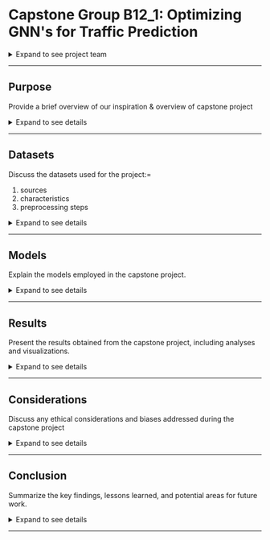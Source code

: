 
# Capstone Group B12_1: Optimizing GNN's for Traffic Prediction

<details>
  <summary>Expand to see project team</summary>
  
    <br>- Sheena Patel <\br>
    <br>- Ricky Miura <\br>
    <br>- Gita Anand <\br>
    
</details>

---

## Purpose

Provide a brief overview of our inspiration & overview of capstone project

  <details>
    <summary>Expand to see details</summary>
  
      Your abstract content goes here.
  
  </details>

---

## Datasets

Discuss the datasets used for the project:=
1.  sources
2.  characteristics
3.  preprocessing steps

<details>
  <summary>Expand to see details</summary>

    - Data Collection from Caltrans PeMS
      - Describe the data collection process
    - Data Preprocessing: Traffic Data into Traffic Graphs
      - Describe the data collection process
        - Nodes
          - Baseline
          - Complex
        - Edges
          - Baseline
          - Complex
    - Dataset of Multiple Graph Signals
      - Type 1
      - Type 2
      - Type 3

</details>

---

## Models

Explain the models employed in the capstone project.

<details>
  <summary>Expand to see details</summary>

  ### Basseline Model
  - Explain the ST-GAT model and baseline overview layers

  ### Complex
  - Discuss other complex model implementation

</details>

---

## Results

Present the results obtained from the capstone project, including analyses and visualizations.

<details>
  <summary>Expand to see details</summary>

  Your results content goes here.

</details>

---

## Considerations

Discuss any ethical considerations and biases addressed during the capstone project

<details>
  <summary>Expand to see details</summary>

    Insert ethics and biases

</details>

---

## Conclusion

Summarize the key findings, lessons learned, and potential areas for future work.

<details>
  <summary>Expand to see details</summary>

    Conclusion, next steps, real-world applications

</details>

---

